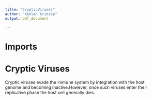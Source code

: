 ```yaml
---
title: "CrypticViruses"
author: "Keelan Krinsky"
output: pdf_document

---
```


# Imports

# Cryptic Viruses
Cryptic viruses evade the immune system by integration with the host genome and becoming inactive.However, once such viruses enter their replicative phase the host cell generally dies. 
